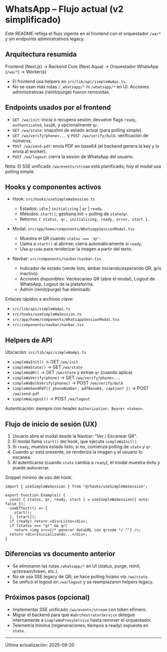 # WhatsApp – Flujo actual (v2 simplificado)

Este README refleja el flujo vigente en el frontend con el orquestador `/wa/*` y sin endpoints administrativos legacy.

## Arquitectura resumida

Frontend (Next.js) → Backend Core (Nest Aqua) → Orquestador WhatsApp (`/wa/*`) → Worker(s)

- El frontend usa helpers en `src/lib/api/simpleWaApi.ts`.
- No se usan más rutas `/_whatsapp/*` ni `/whatsapp/*` en UI. Acciones administrativas (reinit/purge) fueron removidas.

## Endpoints usados por el frontend

- `GET /wa/init`: inicia o recupera sesión; devuelve flags `ready`, `authenticated`, `hasQR`, y opcionalmente `qr`.
- `GET /wa/state`: snapshot de estado actual (para polling simple).
- `GET /wa/verify?phone=...` y `POST /wa/verify/bulk`: verificación de números.
- `POST /wa/send-pdf`: envía PDF en base64 (el backend genera la key y lo envía al worker).
- `POST /wa/logout`: cierra la sesión de WhatsApp del usuario.

Nota: El SSE unificado `/wa/events/stream` está planificado; hoy el modal usa polling simple.

## Hooks y componentes activos

- Hook: `src/hooks/useSimpleWaSession.ts`

  - Estados: `idle` | `initializing` | `qr` | `ready`.
  - Métodos: `start()`; gestiona init + polling de `state`/`qr`.
  - Retorno: `{ status, qr, initializing, ready, error, start }`.

- Modal: `src/app/home/components/WhatsappSessionModal.tsx`

  - Muestra el QR cuando `status === 'qr'`.
  - Llama a `start()` al abrirse; cierra automáticamente si `ready`.
  - Usa `qrcode` para renderizar la imagen a partir del texto.

- Navbar: `src/components/navbar/navbar.tsx`
  - Indicador de estado (verde listo, ámbar iniciando/esperando QR, gris inactivo).
  - Acciones disponibles: Ver/escaneo QR (abre el modal), Logout de WhatsApp, Logout de la plataforma.
  - Admin (reinit/purge) fue eliminado.

Enlaces rápidos a archivos clave:

- `src/lib/api/simpleWaApi.ts`
- `src/hooks/useSimpleWaSession.ts`
- `src/app/home/components/WhatsappSessionModal.tsx`
- `src/components/navbar/navbar.tsx`

## Helpers de API

Ubicación: `src/lib/api/simpleWaApi.ts`

- `simpleWaInit()` → GET `/wa/init`
- `simpleWaState()` → GET `/wa/state`
- `simpleWaQR()` → GET `/wa/state` y extrae `qr` (cuando aplica)
- `simpleWaVerify(phone)` → GET `/wa/verify?phone=...`
- `simpleWaBulkVerify(phones)` → POST `/wa/verify/bulk`
- `simpleWaSendPdf({ phoneNumber, pdfBase64, caption? })` → POST `/wa/send-pdf`
- `simpleWaLogout()` → POST `/wa/logout`

Autenticación: siempre con header `Authorization: Bearer <token>`.

## Flujo de inicio de sesión (UX)

1. Usuario abre el modal desde la Navbar: “Ver / Escanear QR”.
2. El modal llama `start()` del hook, que ejecuta `simpleWaInit()`.
3. Si `ready`, muestra estado listo; si no, comienza polling de `state` y `qr`.
4. Cuando `qr` está presente, se renderiza la imagen y el usuario lo escanea.
5. Al autenticarse (cuando `state` cambia a `ready`), el modal muestra éxito y puede autocerrar.

Snippet mínimo de uso del hook:

```tsx
import { useSimpleWaSession } from "@/hooks/useSimpleWaSession";

export function Example() {
  const { status, qr, ready, start } = useSimpleWaSession({ auto: false });
  useEffect(() => {
    start();
  }, [start]);
  if (ready) return <div>Listo</div>;
  if (status === "qr" && qr)
    return <img src={/* generar dataURL con qrcode */ ""} />;
  return <div>Inicializando...</div>;
}
```

## Diferencias vs documento anterior

- Se eliminaron las rutas `/whatsapp/*` en UI (status, purge, reinit, qr/stream/token, etc.).
- No se usa SSE legacy de QR; se hace polling liviano vía `/wa/state`.
- Se unificó el logout en `/wa/logout` y se reemplazaron helpers legacy.

## Próximos pasos (opcional)

- Implementar SSE unificado `/wa/events/stream` con token efímero.
- Migrar el backend para que `WaOrchestratorService` delegue internamente a `SimpleWaProxyService` hasta remover el orquestador.
- Telemetría mínima (regeneraciones, tiempos a ready) expuesta en `state`.

---

Última actualización: 2025-09-20
